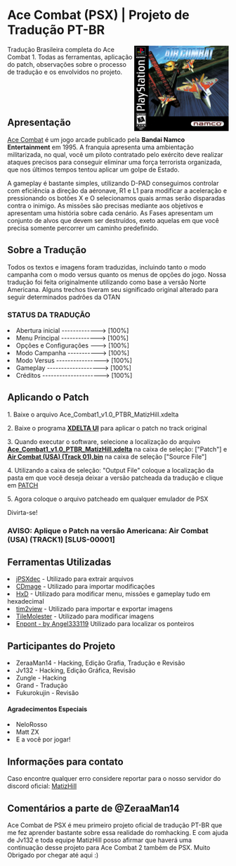 <h1>Ace Combat (PSX) | Projeto de Tradução PT-BR</h1>

<img width="215" align="right" src="https://github.com/Matizhill/Ace-Combat-PTBR/blob/main/image/ps1_aircombat.jpg">
    <p>Tradução Brasileira completa do Ace Combat 1. Todas as ferramentas, aplicação do patch, observações sobre o processo de tradução e os envolvidos no projeto.</p>
<br><br><br>
<h2>Apresentação</h2>
    <p><u>Ace Combat</u> é um jogo arcade publicado pela <b>Bandai Namco Entertainment</b> em 1995. A franquia apresenta uma ambientação militarizada, no qual, você um piloto contratado pelo exército deve realizar ataques precisos para conseguir eliminar uma força terrorista organizada, que nos últimos tempos tentou aplicar um golpe de Estado.</p>
    <p>A gameplay é bastante simples, utilizando D-PAD conseguimos controlar com eficiência a direção da aéronave, R1 e L1 para modificar a aceleração e pressionando os botões X e O selecionamos quais armas serão disparadas contra o inimigo.
    As missões são precisas mediante aos objetivos e apresentam uma história sobre cada cenário. As Fases apresentam um conjunto de alvos que devem ser destruídos, exeto aquelas em que você precisa somente percorrer um caminho predefinido.</p>

<h2>Sobre a Tradução</h2>
    <p> Todos os textos e imagens foram traduzidas, incluindo tanto o modo campanha com o modo versus quanto os menus de opções do jogo. Nossa tradução foi feita originalmente utilizando como base a versão Norte Americana. Alguns trechos tiveram seu significado original alterado para seguir determinados padrões da OTAN</p>
    <h3>STATUS DA TRADUÇÃO</h3>
    <li>Abertura inicial -------------> [100%]</li>
    <li>Menu Principal -------------> [100%]</li>
    <li>Opções e Configurações ---> [100%]</li>
    <li>Modo Campanha -----------> [100%]</li>
    <li>Modo Versus ----------------> [100%]</li>
    <li>Gameplay -------------------> [100%]</li>
    <li>Créditos ---------------------> [100%]</li>


<h2>Aplicando o Patch</h2>
    <p>1. Baixe o arquivo Ace_Combat1_v1.0_PTBR_MatizHill.xdelta</p>
    <p>2. Baixe o programa <a href="https://www.romhacking.net/utilities/598/"><b>XDELTA UI</b></a> para aplicar o patch no track original</p>
    <p>3. Quando executar o software, selecione a localização do arquivo <b><u>Ace_Combat1_v1.0_PTBR_MatizHill.xdelta</u></b> na caixa de seleção: ["Patch"] e <b><u>Air Combat (USA) (Track 01).bin</u></b> na caixa de seleção ["Source File"]</u></b></p>
    <p>4. Utilizando a caixa de seleção: "Output File" coloque a localização da pasta em que você deseja deixar a versão patcheada da tradução e clique em <u>PATCH</u></p>
    <p>5. Agora coloque o arquivo patcheado em qualquer emulador de PSX</p>
    <p>Divirta-se!</p>
    <h3>AVISO: Aplique o Patch na versão Americana: Air Combat (USA) (TRACK1) [SLUS-00001]</h3>

<h2>Ferramentas Utilizadas</h2>
    <li><a href="https://www.romhacking.net/utilities/658/"><u>jPSXdec</u></a> - Utilizado para extrair arquivos </li>
    <li><a href="https://www.romhacking.net/utilities/1435/"><u>CDmage</u></a> - Utilizado para importar modificações</li>
    <li><a href="https://mh-nexus.de/en/hxd/"><u>HxD</u></a> - Utilizado para modificar menu, missões e gameplay tudo em hexadecimal</li>
    <li><a href="https://github.com/lab313ru/tim2view"><u>tim2view</u></a> - Utilizado para importar e exportar imagens</li>
    <li><a href="https://www.romhacking.net/utilities/109/"><u>TileMolester</u></a> - Utilizado para modificar imagens</li>
    <li><a href="https://github.com/angel333119/Enpont"><u>Enpont - by Angel333119</u></a> Utilizado para localizar os ponteiros</li>

<h2>Participantes do Projeto</h2>
    <li>ZeraaMan14 - Hacking, Edição Grafia, Tradução e Revisão</li>
    <li>Jv132 - Hacking, Edição Gráfica, Revisão</li>
    <li>Zungle - Hacking</li>
    <li>Grand - Tradução</li>
    <li>Fukurokujin - Revisão</li>
    <h4>Agradecimentos Especiais</h4>
        <li>NeloRosso</li>
        <li>Matt ZX</li>
        <li>E a você por jogar!</li>

<h2>Informações para contato</h2>
    <p>Caso encontre qualquer erro considere reportar para o nosso servidor do discord oficial: <a href="https://discord.com/invite/Brax3b8FjE">MatizHill</a>

<h2>Comentários a parte de @ZeraaMan14</h2>
    <p>Ace Combat de PSX é meu primeiro projeto oficial de tradução PT-BR que me fez aprender bastante sobre essa realidade do romhacking. E com ajuda de Jv132 e toda equipe MatizHill posso afirmar que haverá uma continuação desse projeto para Ace Combat 2 também de PSX. Muito Obrigado por chegar até aqui :)</p>
